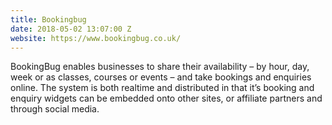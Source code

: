 ```yaml
---
title: Bookingbug
date: 2018-05-02 13:07:00 Z
website: https://www.bookingbug.co.uk/
---
```


BookingBug enables businesses to share their availability – by hour, day, week or as classes, courses or events – and take bookings and enquiries online. The system is both realtime and distributed in that it’s booking and enquiry widgets can be embedded onto other sites, or affiliate partners and through social media.